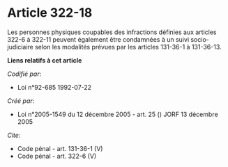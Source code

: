 # Article 322-18

Les personnes physiques coupables des infractions définies aux articles 322-6 à 322-11 peuvent également être condamnées à un
suivi socio-judiciaire selon les modalités prévues par les articles 131-36-1 à 131-36-13.

**Liens relatifs à cet article**

_Codifié par_:

  - Loi n°92-685 1992-07-22

_Créé par_:

  - Loi n°2005-1549 du 12 décembre 2005 - art. 25 () JORF 13 décembre 2005

_Cite_:

  - Code pénal - art. 131-36-1 (V)
  - Code pénal - art. 322-6 (V)
